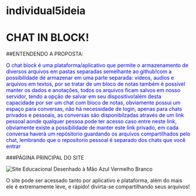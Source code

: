 # individual5ideia

# CHAT IN BLOCK!
 ##ENTENDENDO A PROPOSTA:
 <P style = "color: blue;"> O chat block é uma plataforma/aplicativo que permite o armazenamento de diversos arquivos em pastas separadas semelhante ao github!com a possibilidade de armazenar  em uma parte separada: videos, audios e arquivos em textos, por se tratar de um bloco de notas também é possível manter os dados e anotações, todos os arquivos ficam salvos em nosso servidor, tendo a opção de salvar em seu dispositivo!além desta capacidade por ser um chat com bloco de notas, obviamente possui um espaço para conversas, não há necessidade de login, apenas para chats privados e pessoais, as conversas são disponibilzadas através de um link pessoal aonde qualquer pessoa pode ter acesso caso entre neste link, obviamente existe a possibilidade de manter este link privado, em cada conversa haverá um repósitorio guardando os arquivos compartilhados pelo chat, lembrando que o repositorio pessoal é separado dos chats que você entrar</p>
 
 ###PÁGINA PRINCIPAL DO SITE
 
 ![Site Educacional Desenhado à Mão Azul Vermelho Branco](https://user-images.githubusercontent.com/113534912/219960207-b42c9231-0c6b-45ad-9d0b-c12b8bb7f10e.png)

<p>O site pode ser acessado tanto por aplicativo e plataforma, além do mais ele é extremamente leve, e rápido! divirta-se compartilhando seus arquivos!
